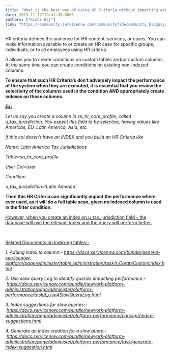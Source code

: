 ```yaml
---
title: "What is the best way of using HR Criteria without impacting application performance"
date: 2019-11-12T19:41:45.000Z
authors: ["Rishi Raj"]
link: "https://community.servicenow.com/community?id=community_blog&sys_id=4e6ef0c61b85c8107a5933f2cd4bcb5f"
---
```

<p>HR criteria defines the audience for HR content, services, or cases. You can make information available to or create an HR case for specific groups, individuals, or to all employees using HR criteria.</p>
<p>It allows you to create conditions on custom tables and/or custom columns. At the same time you can create conditions on existing non-indexed columns. <span class="apple-converted-space"> </span></p>
<p class="p1"><strong>To ensure that such HR Criteria’s don’t adversely impact the performance of the system when they are executed, it is essential that you review the selectivity of the columns used in the condition AND appropriately create indexes on those columns.</strong></p>
<p class="p2"><span style="text-decoration: underline;"><strong><em>Ex:</em></strong></span></p>
<p class="p1"><em>Let us say you create a column in sn_hr_core_profile, called u_tax_jurisdiction. You expect this field to be selective, having values like Americas, EU, Latin America, Asia, etc.</em></p>
<p class="p1"><em>If this col doesn’t have an INDEX and you build an HR Criteria like</em></p>
<p class="p1"><em>Name: Latin America Tax Jurisdictions</em></p>
<p class="p1"><em>Table&#61;sn_hr_core_profile</em></p>
<p class="p1"><em>User Col&#61;user</em></p>
<p class="p1"><em>Condition</em></p>
<p class="p1"><em>u_tax_jurisdiction&#61;‘Latin America’</em></p>
<p class="p1"><strong>Then this HR Criteria can significantly impact the performance where ever used, as it will do a full table scan, given no indexed column is used in the filter condition.</strong></p>
<p class="p1"><span style="text-decoration: underline;">However, when you create an index on u_tax_jurisdiction field - the database will use the relevant index and the query will perform better.</span></p>
<p class="p1"> </p>
<p class="p1"><span style="text-decoration: underline;">Related Documents on Indexing tables:-</span></p>
<p class="p1"><em>1. Adding index to column:- <a href="https://docs.servicenow.com/bundle/geneva-servicenow-platform/page/administer/table_administration/task/t_CreateCustomIndex.html" rel="nofollow">https://docs.servicenow.com/bundle/geneva-servicenow-platform/page/administer/table_administration/task/t_CreateCustomIndex.html</a></em></p>
<p class="p1"><em>2. Use slow query Log to identify queries impacting performance:- <a href="https://docs.servicenow.com/bundle/newyork-platform-administration/page/administer/platform-performance/task/t_UseASlowQueryLog.html" rel="nofollow">https://docs.servicenow.com/bundle/newyork-platform-administration/page/administer/platform-performance/task/t_UseASlowQueryLog.html</a></em></p>
<p class="p1"><em>3. Index suggestions for slow queries:- <a href="https://docs.servicenow.com/bundle/newyork-platform-administration/page/administer/platform-performance/concept/index-suggestions.html" rel="nofollow">https://docs.servicenow.com/bundle/newyork-platform-administration/page/administer/platform-performance/concept/index-suggestions.html</a></em></p>
<p class="p1"><em>4. Generate an Index creation for a slow query:- <a href="https://docs.servicenow.com/bundle/newyork-platform-administration/page/administer/platform-performance/task/generate-index-suggestion.html" rel="nofollow">https://docs.servicenow.com/bundle/newyork-platform-administration/page/administer/platform-performance/task/generate-index-suggestion.html</a></em></p>
<p class="p1"> </p>